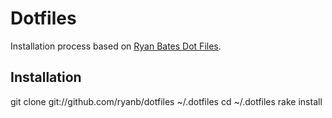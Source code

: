 Dotfiles
========

Installation process based on [Ryan Bates Dot Files](http://github.com/ryanb/dotfiles/).

Installation
------------

  git clone git://github.com/ryanb/dotfiles ~/.dotfiles
  cd ~/.dotfiles
  rake install

